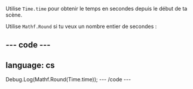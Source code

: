 Utilise `Time.time` pour obtenir le temps en secondes depuis le début de ta scène.

Utilise `Mathf.Round` si tu veux un nombre entier de secondes :

--- code ---
---
language: cs
---
Debug.Log(Mathf.Round(Time.time));
--- /code ---

